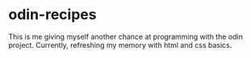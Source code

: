 # odin-recipes
This is me giving myself another chance at programming with the odin project. Currently, refreshing my memory with html and css basics. 